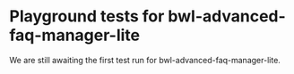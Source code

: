 # Playground tests for bwl-advanced-faq-manager-lite
We are still awaiting the first test run for bwl-advanced-faq-manager-lite.
